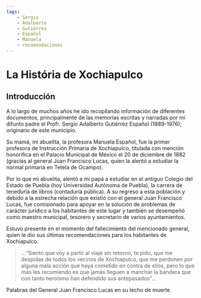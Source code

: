```yaml
---
tags:
    - Sergio
    - Adalberto
    - Gutiérrez
    - Español
    - Manuela
    - recomendaciones
---
```


# La História de Xochiapulco
## Introducción

A lo largo de muchos años he ido recopilando información de diferentes documentos, principalmente de las memorias escritas y narradas por mi difunto padre el Profr. Sergio Adalberto Gutiérrez Español (1889-1976); originario de este municipio.

Su mamá, mi abuelita, la profesora Manuela Español, fue la primer profesora de Instrucción Primaria de Xochiapulco, titulada con mención honorífica en el Palacio Municipal de México el 20 de diciembre de 1882 (gracias al general Juan Francisco Lucas, quien la alentó a estudiar la normal primaria en Tetela de Ocampo).

Por lo que mi abuelita, alentó a mi papá a estudiar en el antiguo Colegio del Estado de Puebla (hoy Universidad Autónoma de Puebla), la carrera de teneduría de libros (contaduría pública). A su regreso a esta población y debido a la estrecha relación que existió con el general Juan Francisco Lucas, fue comisionado para apoyar en la solución de problemas de carácter jurídico a los habitantes de este lugar y también se desempeñó como maestro municipal, tesorero y secretario de varios ayuntamientos.

Estuvo presente en el momento del fallecimiento del mencionado general, quien le dio sus últimas recomendaciones para los habitantes de Xochiapulco.

> …“Siento que voy a partir al viaje sin retorno, te pido, que me despidas de todos los vecinos de Xochiapulco, que me perdonen por alguna mala acción que haya cometido en contra de ellos, pero lo que más les recomiendo es que jamás lleguen a manchar la bandera que con tanto heroísmo han defendido sus antepasados”…

Palabras del General Juan Francisco Lucas en su lecho de muerte.


<Licence />